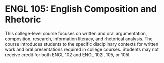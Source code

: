 # ENGL 105: English Composition and Rhetoric

This college-level course focuses on written and oral argumentation, composition, research, information literacy, and rhetorical analysis. The course introduces students to the specific disciplinary contexts for written work and oral presentations required in college courses. Students may not receive credit for both ENGL 102 and ENGL 102I, 105, or 105I.